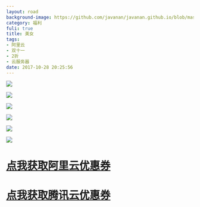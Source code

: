 ```yaml
---
layout: road
background-image: https://github.com/javanan/javanan.github.io/blob/master/thumbnails/12.png?raw=true
category: 福利
fuli: true
title: 美女
tags:
- 阿里云
- 双十一
- 2折
- 云服务器
date: 2017-10-28 20:25:56
---
```


![](https://github.com/javanan/javanan.github.io/blob/master/thumbnails/12.png?raw=true)


![](https://github.com/javanan/javanan.github.io/blob/master/thumbnails/13.png?raw=true)


![](https://github.com/javanan/javanan.github.io/blob/master/thumbnails/14.png?raw=true)


![](https://github.com/javanan/javanan.github.io/blob/master/thumbnails/15.png?raw=true)


![](https://github.com/javanan/javanan.github.io/blob/master/thumbnails/16.png?raw=true)


![](https://github.com/javanan/javanan.github.io/blob/master/thumbnails/17.png?raw=true)


# **[点我获取阿里云优惠券](https://promotion.aliyun.com/ntms/act/ambassador/sharetouser.html?userCode=vf2b5zld&utm_source=vf2b5zld)**

# **[点我获取腾讯云优惠券](https://cloud.tencent.com/redirect.php?redirect=1001&cps_key=1cdaea7b77fe67188b187bce55796594)**